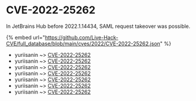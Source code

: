 # CVE-2022-25262

In JetBrains Hub before 2022.1.14434, SAML request takeover was possible.

{% embed url="https://github.com/Live-Hack-CVE/full_database/blob/main/cves/2022/CVE-2022-25262.json" %}


* yuriisanin ~> [CVE-2022-25262](https://www.alice-snow.ru/2022/database/cve-2022-25262/cve-2022-25262-yuriisanin)
* yuriisanin ~> [CVE-2022-25262](https://www.alice-snow.ru/2022/database/cve-2022-25262/cve-2022-25262-yuriisanin)
* yuriisanin ~> [CVE-2022-25262](https://www.alice-snow.ru/2022/database/cve-2022-25262/cve-2022-25262-yuriisanin)
* yuriisanin ~> [CVE-2022-25262](https://www.alice-snow.ru/2022/database/cve-2022-25262/cve-2022-25262-yuriisanin)
* yuriisanin ~> [CVE-2022-25262](https://www.alice-snow.ru/2022/database/cve-2022-25262/cve-2022-25262-yuriisanin)
* yuriisanin ~> [CVE-2022-25262](https://www.alice-snow.ru/2022/database/cve-2022-25262/cve-2022-25262-yuriisanin)
* yuriisanin ~> [CVE-2022-25262](https://www.alice-snow.ru/2022/database/cve-2022-25262/cve-2022-25262-yuriisanin)